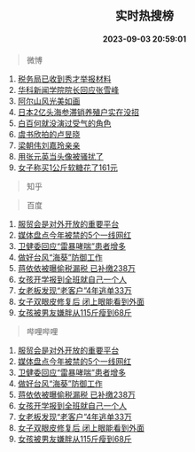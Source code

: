 <div align="center"><h2>实时热搜榜</h2><h4>2023-09-03 20:59:01</h4></div>

> 微博  

1. [税务局已收到秀才举报材料](https://s.weibo.com/weibo?q=%23%E7%A8%8E%E5%8A%A1%E5%B1%80%E5%B7%B2%E6%94%B6%E5%88%B0%E7%A7%80%E6%89%8D%E4%B8%BE%E6%8A%A5%E6%9D%90%E6%96%99%23&t=31&band_rank=1&Refer=top)<br />
2. [华科新闻学院院长回应张雪峰](https://s.weibo.com/weibo?q=%23%E5%8D%8E%E7%A7%91%E6%96%B0%E9%97%BB%E5%AD%A6%E9%99%A2%E9%99%A2%E9%95%BF%E5%9B%9E%E5%BA%94%E5%BC%A0%E9%9B%AA%E5%B3%B0%23&t=31&band_rank=2&Refer=top)<br />
3. [阿尔山风光美如画](https://s.weibo.com/weibo?q=%23%E9%98%BF%E5%B0%94%E5%B1%B1%E9%A3%8E%E5%85%89%E7%BE%8E%E5%A6%82%E7%94%BB%23&t=31&band_rank=3&Refer=top)<br />
4. [日本2亿头海参滞销养殖户实在没招](https://s.weibo.com/weibo?q=%23%E6%97%A5%E6%9C%AC2%E4%BA%BF%E5%A4%B4%E6%B5%B7%E5%8F%82%E6%BB%9E%E9%94%80%E5%85%BB%E6%AE%96%E6%88%B7%E5%AE%9E%E5%9C%A8%E6%B2%A1%E6%8B%9B%23&t=31&band_rank=4&Refer=top)<br />
5. [白百何就没演过受气的角色](https://s.weibo.com/weibo?q=%23%E7%99%BD%E7%99%BE%E4%BD%95%E5%B0%B1%E6%B2%A1%E6%BC%94%E8%BF%87%E5%8F%97%E6%B0%94%E7%9A%84%E8%A7%92%E8%89%B2%23&t=31&band_rank=5&Refer=top)<br />
6. [虞书欣拍的卢昱晓](https://s.weibo.com/weibo?q=%23%E8%99%9E%E4%B9%A6%E6%AC%A3%E6%8B%8D%E7%9A%84%E5%8D%A2%E6%98%B1%E6%99%93%23&t=31&band_rank=6&Refer=top)<br />
7. [梁朝伟刘嘉玲亲亲](https://s.weibo.com/weibo?q=%23%E6%A2%81%E6%9C%9D%E4%BC%9F%E5%88%98%E5%98%89%E7%8E%B2%E4%BA%B2%E4%BA%B2%23&t=31&band_rank=7&Refer=top)<br />
8. [用张元英当头像被骚扰了](https://s.weibo.com/weibo?q=%E7%94%A8%E5%BC%A0%E5%85%83%E8%8B%B1%E5%BD%93%E5%A4%B4%E5%83%8F%E8%A2%AB%E9%AA%9A%E6%89%B0%E4%BA%86&t=31&band_rank=8&Refer=top)<br />
9. [女子称买1公斤软糖花了161元](https://s.weibo.com/weibo?q=%23%E5%A5%B3%E5%AD%90%E7%A7%B0%E4%B9%B01%E5%85%AC%E6%96%A4%E8%BD%AF%E7%B3%96%E8%8A%B1%E4%BA%86161%E5%85%83%23&t=31&band_rank=9&Refer=top)<br />

> 知乎  


> 百度  

1. [服贸会是对外开放的重要平台](https://www.baidu.com/s?wd=%E6%9C%8D%E8%B4%B8%E4%BC%9A%E6%98%AF%E5%AF%B9%E5%A4%96%E5%BC%80%E6%94%BE%E7%9A%84%E9%87%8D%E8%A6%81%E5%B9%B3%E5%8F%B0&sa=fyb_news&rsv_dl=fyb_news)<br />
2. [媒体盘点今年被禁的5个一线网红](https://www.baidu.com/s?wd=%E5%AA%92%E4%BD%93%E7%9B%98%E7%82%B9%E4%BB%8A%E5%B9%B4%E8%A2%AB%E7%A6%81%E7%9A%845%E4%B8%AA%E4%B8%80%E7%BA%BF%E7%BD%91%E7%BA%A2&sa=fyb_news&rsv_dl=fyb_news)<br />
3. [卫健委回应“雷暴哮喘”患者增多](https://www.baidu.com/s?wd=%E5%8D%AB%E5%81%A5%E5%A7%94%E5%9B%9E%E5%BA%94%E2%80%9C%E9%9B%B7%E6%9A%B4%E5%93%AE%E5%96%98%E2%80%9D%E6%82%A3%E8%80%85%E5%A2%9E%E5%A4%9A&sa=fyb_news&rsv_dl=fyb_news)<br />
4. [做好台风“海葵”防御工作](https://www.baidu.com/s?wd=%E5%81%9A%E5%A5%BD%E5%8F%B0%E9%A3%8E%E2%80%9C%E6%B5%B7%E8%91%B5%E2%80%9D%E9%98%B2%E5%BE%A1%E5%B7%A5%E4%BD%9C&sa=fyb_news&rsv_dl=fyb_news)<br />
5. [蒋依依被曝偷税漏税 已补缴238万](https://www.baidu.com/s?wd=%E8%92%8B%E4%BE%9D%E4%BE%9D%E8%A2%AB%E6%9B%9D%E5%81%B7%E7%A8%8E%E6%BC%8F%E7%A8%8E+%E5%B7%B2%E8%A1%A5%E7%BC%B4238%E4%B8%87&sa=fyb_news&rsv_dl=fyb_news)<br />
6. [女孩开学报到全班就自己一个人](https://www.baidu.com/s?wd=%E5%A5%B3%E5%AD%A9%E5%BC%80%E5%AD%A6%E6%8A%A5%E5%88%B0%E5%85%A8%E7%8F%AD%E5%B0%B1%E8%87%AA%E5%B7%B1%E4%B8%80%E4%B8%AA%E4%BA%BA&sa=fyb_news&rsv_dl=fyb_news)<br />
7. [女老板发现“老客户”4年逃单33万](https://www.baidu.com/s?wd=%E5%A5%B3%E8%80%81%E6%9D%BF%E5%8F%91%E7%8E%B0%E2%80%9C%E8%80%81%E5%AE%A2%E6%88%B7%E2%80%9D4%E5%B9%B4%E9%80%83%E5%8D%9533%E4%B8%87&sa=fyb_news&rsv_dl=fyb_news)<br />
8. [女子双眼皮修复后 闭上眼能看到外面](https://www.baidu.com/s?wd=%E5%A5%B3%E5%AD%90%E5%8F%8C%E7%9C%BC%E7%9A%AE%E4%BF%AE%E5%A4%8D%E5%90%8E+%E9%97%AD%E4%B8%8A%E7%9C%BC%E8%83%BD%E7%9C%8B%E5%88%B0%E5%A4%96%E9%9D%A2&sa=fyb_news&rsv_dl=fyb_news)<br />
9. [女孩被男友嫌胖从115斤瘦到68斤](https://www.baidu.com/s?wd=%E5%A5%B3%E5%AD%A9%E8%A2%AB%E7%94%B7%E5%8F%8B%E5%AB%8C%E8%83%96%E4%BB%8E115%E6%96%A4%E7%98%A6%E5%88%B068%E6%96%A4&sa=fyb_news&rsv_dl=fyb_news)<br />

> 哔哩哔哩  

1. [服贸会是对外开放的重要平台](https://www.baidu.com/s?wd=%E6%9C%8D%E8%B4%B8%E4%BC%9A%E6%98%AF%E5%AF%B9%E5%A4%96%E5%BC%80%E6%94%BE%E7%9A%84%E9%87%8D%E8%A6%81%E5%B9%B3%E5%8F%B0&sa=fyb_news&rsv_dl=fyb_news)<br />
2. [媒体盘点今年被禁的5个一线网红](https://www.baidu.com/s?wd=%E5%AA%92%E4%BD%93%E7%9B%98%E7%82%B9%E4%BB%8A%E5%B9%B4%E8%A2%AB%E7%A6%81%E7%9A%845%E4%B8%AA%E4%B8%80%E7%BA%BF%E7%BD%91%E7%BA%A2&sa=fyb_news&rsv_dl=fyb_news)<br />
3. [卫健委回应“雷暴哮喘”患者增多](https://www.baidu.com/s?wd=%E5%8D%AB%E5%81%A5%E5%A7%94%E5%9B%9E%E5%BA%94%E2%80%9C%E9%9B%B7%E6%9A%B4%E5%93%AE%E5%96%98%E2%80%9D%E6%82%A3%E8%80%85%E5%A2%9E%E5%A4%9A&sa=fyb_news&rsv_dl=fyb_news)<br />
4. [做好台风“海葵”防御工作](https://www.baidu.com/s?wd=%E5%81%9A%E5%A5%BD%E5%8F%B0%E9%A3%8E%E2%80%9C%E6%B5%B7%E8%91%B5%E2%80%9D%E9%98%B2%E5%BE%A1%E5%B7%A5%E4%BD%9C&sa=fyb_news&rsv_dl=fyb_news)<br />
5. [蒋依依被曝偷税漏税 已补缴238万](https://www.baidu.com/s?wd=%E8%92%8B%E4%BE%9D%E4%BE%9D%E8%A2%AB%E6%9B%9D%E5%81%B7%E7%A8%8E%E6%BC%8F%E7%A8%8E+%E5%B7%B2%E8%A1%A5%E7%BC%B4238%E4%B8%87&sa=fyb_news&rsv_dl=fyb_news)<br />
6. [女孩开学报到全班就自己一个人](https://www.baidu.com/s?wd=%E5%A5%B3%E5%AD%A9%E5%BC%80%E5%AD%A6%E6%8A%A5%E5%88%B0%E5%85%A8%E7%8F%AD%E5%B0%B1%E8%87%AA%E5%B7%B1%E4%B8%80%E4%B8%AA%E4%BA%BA&sa=fyb_news&rsv_dl=fyb_news)<br />
7. [女老板发现“老客户”4年逃单33万](https://www.baidu.com/s?wd=%E5%A5%B3%E8%80%81%E6%9D%BF%E5%8F%91%E7%8E%B0%E2%80%9C%E8%80%81%E5%AE%A2%E6%88%B7%E2%80%9D4%E5%B9%B4%E9%80%83%E5%8D%9533%E4%B8%87&sa=fyb_news&rsv_dl=fyb_news)<br />
8. [女子双眼皮修复后 闭上眼能看到外面](https://www.baidu.com/s?wd=%E5%A5%B3%E5%AD%90%E5%8F%8C%E7%9C%BC%E7%9A%AE%E4%BF%AE%E5%A4%8D%E5%90%8E+%E9%97%AD%E4%B8%8A%E7%9C%BC%E8%83%BD%E7%9C%8B%E5%88%B0%E5%A4%96%E9%9D%A2&sa=fyb_news&rsv_dl=fyb_news)<br />
9. [女孩被男友嫌胖从115斤瘦到68斤](https://www.baidu.com/s?wd=%E5%A5%B3%E5%AD%A9%E8%A2%AB%E7%94%B7%E5%8F%8B%E5%AB%8C%E8%83%96%E4%BB%8E115%E6%96%A4%E7%98%A6%E5%88%B068%E6%96%A4&sa=fyb_news&rsv_dl=fyb_news)<br />
